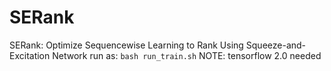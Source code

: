# SERank
SERank: Optimize Sequencewise Learning to Rank Using Squeeze-and-Excitation Network
run as: `bash run_train.sh`
NOTE: tensorflow 2.0 needed

